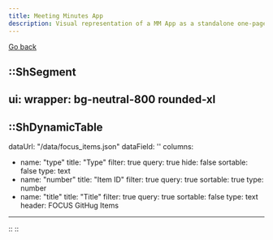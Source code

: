 ```yaml
---
title: Meeting Minutes App
description: Visual representation of a MM App as a standalone one-page website UI
---
```


[Go back](/mmintegration)

::ShSegment
---
ui:
    wrapper: bg-neutral-800 rounded-xl
---
::ShDynamicTable
---
dataUrl: "/data/focus_items.json"
dataField: ''
columns:
  - name: "type"
    title: "Type"
    filter: true
    query: true
    hide: false
    sortable: false
    type: text
  - name: "number"
    title: "Item ID"
    filter: true
    query: true
    sortable: true
    type: number
  - name: "title"
    title: "Title"
    filter: true
    query: true
    sortable: false
    type: text
header: FOCUS GitHug Items
---
::
::